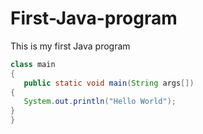 # First-Java-program
This is my first Java program
```java
class main
{
   public static void main(String args[])
{
   System.out.println("Hello World");
}
}
   

